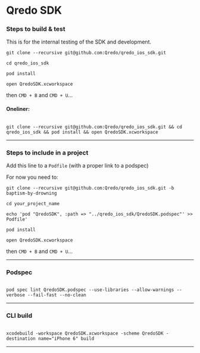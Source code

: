 # Qredo SDK

### Steps to build & test

This is for the internal testing of the SDK and development.

`git clone --recursive git@github.com:Qredo/qredo_ios_sdk.git`

`cd qredo_ios_sdk`

`pod install`

`open QredoSDK.xcworkspace`

then `CMD + B` and `CMD + U`...

#### Oneliner:

```

git clone --recursive git@github.com:Qredo/qredo_ios_sdk.git && cd qredo_ios_sdk && pod install && open QredoSDK.xcworkspace

```

---

### Steps to include in a project

Add this line to a `Podfile` (with a proper link to a podspec)

For now you need to:

`git clone --recursive git@github.com:Qredo/qredo_ios_sdk.git -b baptism-by-drowning`

`cd your_project_name`

`echo 'pod "QredoSDK", :path => "../qredo_ios_sdk/QredoSDK.podspec"' >> Podfile'`

`pod install`

`open QredoSDK.xcworkspace`

then `CMD + B` and `CMD + U`...

---

### Podspec

```

pod spec lint QredoSDK.podspec --use-libraries --allow-warnings --verbose --fail-fast --no-clean

```

---

### CLI build

```

xcodebuild -workspace QredoSDK.xcworkspace -scheme QredoSDK -destination name="iPhone 6" build

```

---
